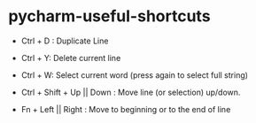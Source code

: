 # pycharm-useful-shortcuts

* Ctrl + D : Duplicate Line

* Ctrl + Y: Delete current line

* Ctrl + W: Select current word (press again to select full string)

* Ctrl + Shift + Up || Down : Move line (or selection) up/down.

* Fn + Left || Right : Move to beginning or to the end of line
